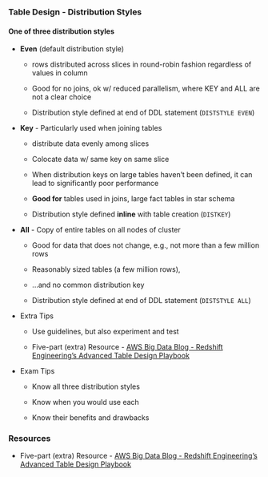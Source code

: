 ### Table Design - Distribution Styles

#### One of three distribution styles

* **Even** (default distribution style)

    * rows distributed across slices in round-robin fashion regardless of values in column

    * Good for no joins, ok w/ reduced parallelism, where KEY and ALL are not a clear choice

    * Distribution style defined at end of DDL statement (`DISTSTYLE EVEN`)

* **Key** - Particularly used when joining tables

    * distribute data evenly among slices

    * Colocate data w/ same key on same slice

    * When distribution keys on large tables haven’t been defined, it can lead to significantly poor performance

    * **Good for** tables used in joins, large fact tables in star schema

    * Distribution style defined **inline** with table creation (`DISTKEY`)

* **All** - Copy of entire tables on all nodes of cluster

    * Good for data that does not change, e.g., not more than a few million rows

    * Reasonably sized tables (a few million rows),

    * ...and no common distribution key

    * Distribution style defined at end of DDL statement (`DISTSTYLE ALL`)

* Extra Tips

    * Use guidelines, but also experiment and test

    * Five-part (extra) Resource - [AWS Big Data Blog - Redshift Engineering’s Advanced Table Design Playbook](https://aws.amazon.com/blogs/big-data/amazon-redshift-engineerings-advanced-table-design-playbook-preamble-prerequisites-and-prioritization/)

* Exam Tips

    * Know all three distribution styles

    * Know when you would use each

    * Know their benefits and drawbacks


### Resources 

* Five-part (extra) Resource - [AWS Big Data Blog - Redshift Engineering’s Advanced Table Design Playbook](https://aws.amazon.com/blogs/big-data/amazon-redshift-engineerings-advanced-table-design-playbook-preamble-prerequisites-and-prioritization/)
